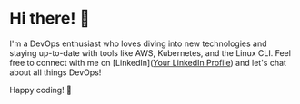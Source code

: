 # Hi there! 👋

I'm a DevOps enthusiast who loves diving into new technologies and staying up-to-date with tools like AWS, Kubernetes, and the Linux CLI. 
Feel free to connect with me on [LinkedIn]([Your LinkedIn Profile](https://www.linkedin.com/in/florian-ionescu/)) and let's chat about all things DevOps! 

Happy coding! 🚀
